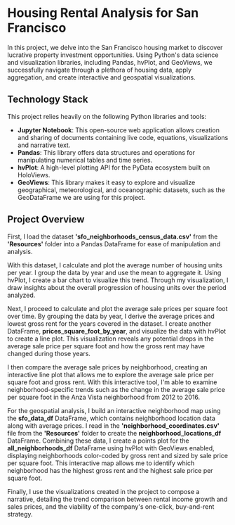 # Housing Rental Analysis for San Francisco

In this project, we delve into the San Francisco housing market to discover lucrative property investment opportunities. Using Python's data science and visualization libraries, including Pandas, hvPlot, and GeoViews, we successfully navigate through a plethora of housing data, apply aggregation, and create interactive and geospatial visualizations.

## Technology Stack

This project relies heavily on the following Python libraries and tools:

* **Jupyter Notebook**: This open-source web application allows creation and sharing of documents containing live code, equations, visualizations and narrative text.
* **Pandas**: This library offers data structures and operations for manipulating numerical tables and time series.
* **hvPlot**: A high-level plotting API for the PyData ecosystem built on HoloViews.
* **GeoViews**: This library makes it easy to explore and visualize geographical, meteorological, and oceanographic datasets, such as the GeoDataFrame we are using for this project.

## Project Overview

First, I load the dataset **'sfo_neighborhoods_census_data.csv'** from the **'Resources'** folder into a Pandas DataFrame for ease of manipulation and analysis.

With this dataset, I calculate and plot the average number of housing units per year. I group the data by year and use the mean to aggregate it. Using hvPlot, I create a bar chart to visualize this trend. Through my visualization, I draw insights about the overall progression of housing units over the period analyzed.

Next, I proceed to calculate and plot the average sale prices per square foot over time. By grouping the data by year, I derive the average prices and lowest gross rent for the years covered in the dataset. I create another DataFrame, **prices_square_foot_by_year**, and visualize the data with hvPlot to create a line plot. This visualization reveals any potential drops in the average sale price per square foot and how the gross rent may have changed during those years.

I then compare the average sale prices by neighborhood, creating an interactive line plot that allows me to explore the average sale price per square foot and gross rent. With this interactive tool, I'm able to examine neighborhood-specific trends such as the change in the average sale price per square foot in the Anza Vista neighborhood from 2012 to 2016.

For the geospatial analysis, I build an interactive neighborhood map using the **sfo_data_df** DataFrame, which contains neighborhood location data along with average prices. I read in the **'neighborhood_coordinates.csv'** file from the **'Resources'** folder to create the **neighborhood_locations_df** DataFrame. Combining these data, I create a points plot for the **all_neighborhoods_df** DataFrame using hvPlot with GeoViews enabled, displaying neighborhoods color-coded by gross rent and sized by sale price per square foot. This interactive map allows me to identify which neighborhood has the highest gross rent and the highest sale price per square foot.

Finally, I use the visualizations created in the project to compose a narrative, detailing the trend comparison between rental income growth and sales prices, and the viability of the company's one-click, buy-and-rent strategy.